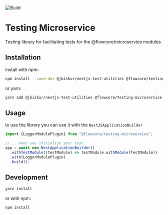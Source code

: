 ![Build](https://github.com/flowcore-io/library-testing-microservice-ts/actions/workflows/publish.yml/badge.svg)

# Testing Microservice

Testing library for facilitating tests for the @flowcore/microservice modules

## Installation

install with npm:

```bash
npm install --save-dev @jbiskur/nestjs-test-utilities @flowcore/testing-microservice
```

or yarn:

```bash
yarn add @jbiskur/nestjs-test-utilities @flowcore/testing-microservice -D
```

## Usage

to use the library you can use it with the `NestJSApplicationBuilder`

```typescript
import {LoggerModulePlugin} from "@flowcore/testing-microservice";

// .. when you initialize your test
app = await new NestApplicationBuilder()
  .withTestModule((testModule) => testModule.withModule(TestModule))
  .with(LoggerModulePlugin)
  .build();
```

## Development

```bash
yarn install
```

or with npm:

```bash
npm install
```